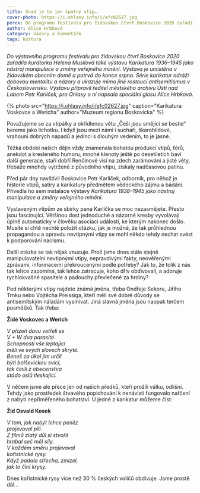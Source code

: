 ```yaml
---
title: Snad je to jen špatný vtip…
cover-photo: https://i.ohlasy.info/i/efc02627.jpg
perex: Do programu festivalu pro židovskou čtvrť Boskovice 2020 zařadila kurátorka Helena Musilová také výstavu Karikatura 1936–1945 jako nástroj manipulace a změny veřejného mínění. Výstava je umístěna v židovském obecním domě a potrvá do konce srpna.
author: Alice Hrbková
category: názory a komentáře
tags: kultura
---
```


*Do výstavního programu festivalu pro židovskou čtvrť Boskovice 2020 zařadila kurátorka Helena Musilová také výstavu Karikatura 1936–1945 jako nástroj manipulace a změny veřejného mínění. Výstava je umístěna v židovském obecním domě a potrvá do konce srpna. Série karikatur odráží dobovou mentalitu a názory a ukazuje mimo jiné rostoucí antisemitismus v Československu. Výstavu připravil ředitel městského archivu Ústí nad Labem Petr Karlíček, pro Ohlasy o ní napsala speciální glosu Alice Hrbková.*

{% photo src="https://i.ohlasy.info/i/efc02627.jpg" caption="Karikatura Voskovce a Wericha" author="Muzeum regionu Boskovicka" %}

Považujeme se za vtipálky a okřídlenou větu „Češi jsou smějící se bestie“ bereme jako lichotku. I když jsou mezi námi i suchaři, škarohlídové, vrahouni dobrých nápadů a jedinci s dlouhým vedením, to je jasné.

Těžká období našich dějin vždy znamenala bohatou produkci vtipů, fórů, anekdot a kresleného humoru, mnohé klenoty ještě po desetiletích baví další generace, staří dobří Renčínové visí na zdech zarámováni a jisté věty, třebaže mnohdy vytržené z původního vtipu, získaly nadčasovou patinu.

Před pár dny navštívil Boskovice Petr Karlíček, odborník, pro něhož je historie vtipů, satiry a karikatury předmětem vědeckého zájmu a bádání. Přivedla ho sem instalace výstavy *Karikatura 1938–1945 jako nástroj manipulace a změny veřejného mínění*. 

Vystaveným vtipům ze sbírky pana Karlíčka se moc nezasmějete. Přesto jsou fascinující. Většinou dost jednoduché a názorné kresby vyvolávají úplně automaticky v člověku asociaci událostí, ke kterým nakonec došlo. Musíte si chtě nechtě položit otázku, jak je možné, že tak průhlednou propagandou a opravdu nevtipnými vtipy se mohl někdo tehdy nechat  svést k podporování nacismu.

Další otázka se tak nějak vnucuje. Proč jsme dnes stále stejně manipulovatelní nevtipnými vtipy, nepravdivými fakty, neověřenými zprávami, informacemi překroucenými podle potřeby? Jak to, že tolik z nás tak lehce zapomíná, tak lehce zatracuje, koho dřív obdivovali, a adoruje rychlokvašné spasitele a padouchy převlečené za hrdiny?

Pod některými vtipy najdete známá jména, třeba Ondřeje Sekoru, Jiřího Trnku nebo Vojtěcha Preissiga, kteří měli své dobré důvody se antisemitským náladám vysmívat. Jiná slavná jména jsou naopak terčem posměšků. Tak třeba:

**Židé Voskovec a Werich**  

*V přízeň davu vetřeli se  
V + W dva parasité.  
Schopnosti vše leptající  
měli ve svých slovech skryté.  
Beneš za úkol jim určil  
býti bolševickou svící,  
tak činili z obecenstva  
stádo oslů tleskající.*

V něčem jsme ale přece jen od našich předků, kteří prožili válku, odlišní. Tehdy jako prostředek štvavého popichování k nenávisti fungovalo nařčení z nabytí nepřiměřeného bohatství. U jedné z karikatur můžeme číst:

**Žid Osvald Kosek**

*V tom, jak nabýt lehce peněz  
projevoval píli.  
Z filmů zlatý důl si stvořil  
hrabal seč měl síly.  
V každém směru projevoval  
kořistnické rysy.  
Když padala střecha, zmizel,  
jak to činí krysy.*

Dnes kořistnické rysy více než 30 % českých voličů obdivuje. Jsme prostě dál…
